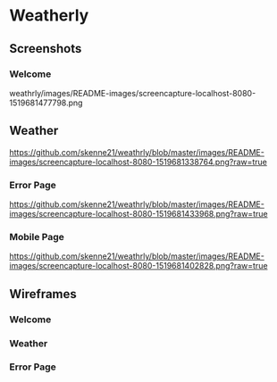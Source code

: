 # Weatherly


## Screenshots

### Welcome
weathrly/images/README-images/screencapture-localhost-8080-1519681477798.png

## Weather
https://github.com/skenne21/weathrly/blob/master/images/README-images/screencapture-localhost-8080-1519681338764.png?raw=true

### Error Page
https://github.com/skenne21/weathrly/blob/master/images/README-images/screencapture-localhost-8080-1519681433968.png?raw=true

### Mobile Page
https://github.com/skenne21/weathrly/blob/master/images/README-images/screencapture-localhost-8080-1519681402828.png?raw=true

## Wireframes

### Welcome

### Weather

### Error Page

